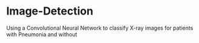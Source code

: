 # Image-Detection
Using a Convolutional Neural Network to classify X-ray images for patients with Pneumonia and without
